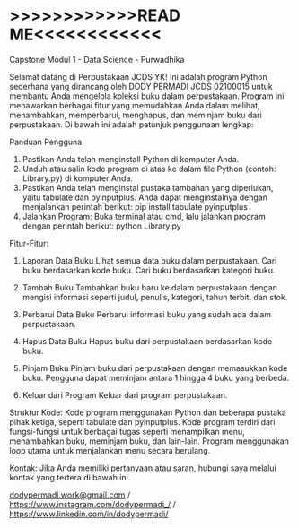 # >>>>>>>>>>>>READ ME<<<<<<<<<<<<
Capstone Modul 1 - Data Science - Purwadhika

Selamat datang di Perpustakaan JCDS YK! Ini adalah program Python sederhana yang dirancang oleh DODY PERMADI JCDS 02100015 untuk membantu Anda mengelola koleksi buku dalam perpustakaan. 
Program ini menawarkan berbagai fitur yang memudahkan Anda dalam melihat, menambahkan, memperbarui, menghapus, dan meminjam buku dari perpustakaan. Di bawah ini adalah petunjuk penggunaan lengkap:

Panduan Pengguna
1. Pastikan Anda telah menginstall Python di komputer Anda.
2. Unduh atau salin kode program di atas ke dalam file Python (contoh: Library.py) di komputer Anda.
3. Pastikan Anda telah menginstal pustaka tambahan yang diperlukan, yaitu tabulate dan pyinputplus. Anda dapat menginstalnya dengan menjalankan perintah berikut: pip install tabulate pyinputplus
4. Jalankan Program: Buka terminal atau cmd, lalu jalankan program dengan perintah berikut: python Library.py

Fitur-Fitur:
1. Laporan Data Buku
Lihat semua data buku dalam perpustakaan.
Cari buku berdasarkan kode buku.
Cari buku berdasarkan kategori buku.

3. Tambah Buku
Tambahkan buku baru ke dalam perpustakaan dengan mengisi informasi seperti judul, penulis, kategori, tahun terbit, dan stok.

5. Perbarui Data Buku
Perbarui informasi buku yang sudah ada dalam perpustakaan.

7. Hapus Data Buku
Hapus buku dari perpustakaan berdasarkan kode buku.

9. Pinjam Buku
Pinjam buku dari perpustakaan dengan memasukkan kode buku.
Pengguna dapat meminjam antara 1 hingga 4 buku yang berbeda.

10. Keluar dari Program
Keluar dari program perpustakaan.


Struktur Kode:
Kode program menggunakan Python dan beberapa pustaka pihak ketiga, seperti tabulate dan pyinputplus.
Kode program terdiri dari fungsi-fungsi untuk berbagai tugas seperti menampilkan menu, menambahkan buku, meminjam buku, dan lain-lain.
Program menggunakan loop utama untuk menjalankan menu secara berulang.

Kontak:
Jika Anda memiliki pertanyaan atau saran, hubungi saya melalui kontak yang tertera di bawah ini.

dodypermadi.work@gmail.com /
https://www.instagram.com/dodypermadi_/ /
https://www.linkedin.com/in/dodypermadi/
